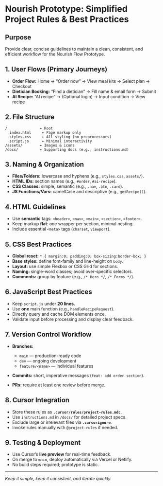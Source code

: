 # Nourish Prototype: Simplified Project Rules & Best Practices

## Purpose

Provide clear, concise guidelines to maintain a clean, consistent, and efficient workflow for the Nourish Flow Prototype.

## 1. User Flows (Primary Journeys)

* **Order Flow:** Home → “Order now” → View meal kits → Select plan → Checkout
* **Dietician Booking:** “Find a dietician” → Fill name & email form → Submit
* **AI Recipe:** “AI recipe” → (Optional login) → Input condition → View recipe

## 2. File Structure

```
/               ← Root
  index.html     ← Page markup only
  styles.css     ← All styling (no preprocessors)
  script.js      ← Minimal interactivity
/assets/        ← Images & icons
/docs/          ← Supporting docs (e.g., instructions.md)
```

## 3. Naming & Organization

* **Files/Folders:** lowercase and hyphens (e.g., `styles.css`, `assets/`).
* **HTML IDs:** section names (e.g., `#order`, `#ai-recipe`).
* **CSS Classes:** simple, semantic (e.g., `.nav`, `.btn`, `.card`).
* **JS Functions/Vars:** camelCase and descriptive (e.g., `getRecipe()`).

## 4. HTML Guidelines

* Use **semantic** tags: `<header>`, `<nav>`, `<main>`, `<section>`, `<footer>`.
* Keep markup **flat**: one wrapper per section, minimal nesting.
* Include essential `<meta>` tags (`charset`, `viewport`).

## 5. CSS Best Practices

* **Global reset:** `* { margin:0; padding:0; box-sizing:border-box; }`
* **Base styles:** define font-family and line-height on `body`.
* **Layout:** use simple Flexbox or CSS Grid for sections.
* **Naming:** single-word classes; avoid over-specific selectors.
* **Comments:** group by feature (e.g., `/* Hero */`, `/* Forms */`).

## 6. JavaScript Best Practices

* Keep `script.js` under **20 lines**.
* Use **one** main function (e.g., `handleRecipeRequest`).
* Directly query and cache DOM elements once.
* Validate input before processing and display clear feedback.

## 7. Version Control Workflow

* **Branches:**

  * `main` — production-ready code
  * `dev` — ongoing development
  * `feature/<name>` — individual features
* **Commits:** short, imperative messages (`feat: add order section`).
* **PRs:** require at least one review before merge.

## 8. Cursor Integration

* Store these rules as **`.cursor/rules/project-rules.mdc`**.
* Use `instructions.md` in `/docs/` for detailed project specs.
* Exclude large or irrelevant files via **`.cursorignore`**.
* Invoke rules manually with `@project-rules` if needed.

## 9. Testing & Deployment

* Use Cursor’s **live preview** for real-time feedback.
* On merge to `main`, deploy automatically via Vercel or Netlify.
* No build steps required; prototype is static.

---

*Keep it simple, keep it consistent, and iterate quickly.*
